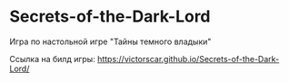 # Secrets-of-the-Dark-Lord
Игра по настольной игре "Тайны темного владыки"

Ссылка на билд игры: https://victorscar.github.io/Secrets-of-the-Dark-Lord/ 
